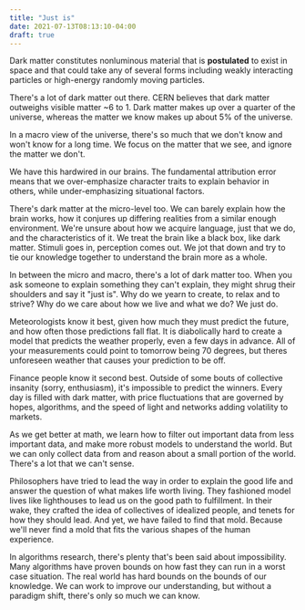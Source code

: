 ```yaml
---
title: "Just is"
date: 2021-07-13T08:13:10-04:00
draft: true
---
```


Dark matter constitutes nonluminous material that is **postulated** to exist in space and that could take any of several forms including weakly interacting particles or high-energy randomly moving particles.

There's a lot of dark matter out there. CERN believes that dark matter outweighs visible matter ~6 to 1. Dark matter makes up over a quarter of the universe, whereas the matter we know makes up about 5% of the universe.

In a macro view of the universe, there's so much that we don't know and won't know for a long time. We focus on the matter that we see, and ignore the matter we don't.

We have this hardwired in our brains. The fundamental attribution error means that we over-emphasize character traits to explain behavior in others, while under-emphasizing situational factors.

There's dark matter at the micro-level too. We can barely explain how the brain works, how it conjures up differing realities from a similar enough environment. We're unsure about how we acquire language, just that we do, and the characteristics of it. We treat the brain like a black box, like dark matter. Stimuli goes in, perception comes out. We jot that down and try to tie our knowledge together to understand the brain more as a whole.

In between the micro and macro, there's a lot of dark matter too. When you ask someone to explain something they can't explain, they might shrug their shoulders and say it "just is". Why do we yearn to create, to relax and to strive? Why do we care about how we live and what we do? We just do. 

Meteorologists know it best, given how much they must predict the future, and how often those predictions fall flat. It is diabolically hard to create a model that predicts the weather properly, even a few days in advance. All of your measurements could point to tomorrow being 70 degrees, but theres unforeseen weather that causes your prediction to be off.

Finance people know it second best. Outside of some bouts of collective insanity (sorry, enthusiasm), it's impossible to predict the winners. Every day is filled with dark matter, with price fluctuations that are governed by hopes, algorithms, and the speed of light and networks adding volatility to markets. 

As we get better at math, we learn how to filter out important data from less important data, and make more robust models to understand the world. But we can only collect data from and reason about a small portion of the world. There's a lot that we can't sense.

Philosophers have tried to lead the way in order to explain the good life and answer the question of what makes life worth living. They fashioned model lives like lighthouses to lead us on the good path to fulfillment. In their wake, they crafted the idea of collectives of idealized people, and tenets for how they should lead. And yet, we have failed to find that mold. Because we'll never find a mold that fits the various shapes of the human experience.

In algorithms research, there's plenty that's been said about impossibility. Many algorithms have proven bounds on how fast they can run in a worst case situation. The real world has hard bounds on the bounds of our knowledge. We can work to improve our understanding, but without a paradigm shift, there's only so much we can know.


